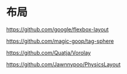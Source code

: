 # 布局

https://github.com/google/flexbox-layout

https://github.com/magic-goop/tag-sphere

https://github.com/Quatja/Vorolay

https://github.com/Jawnnypoo/PhysicsLayout
